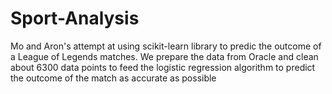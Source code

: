 # Sport-Analysis
Mo and Aron's attempt at using scikit-learn library to predic the outcome of a League of Legends matches. We prepare the data 
from Oracle and clean about 6300 data points to feed the logistic regression algorithm to predict the outcome of the match 
as accurate as possible 

